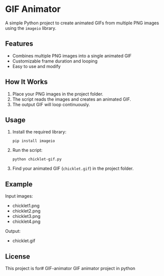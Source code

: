 # GIF Animator

A simple Python project to create animated GIFs from multiple PNG images using the `imageio` library.

## Features

- Combines multiple PNG images into a single animated GIF
- Customizable frame duration and looping
- Easy to use and modify

## How It Works

1. Place your PNG images in the project folder.
2. The script reads the images and creates an animated GIF.
3. The output GIF will loop continuously.

## Usage

1. Install the required library:
   ```
   pip install imageio
   ```
2. Run the script:
   ```
   python chicklet-gif.py
   ```
3. Find your animated GIF (`chicklet.gif`) in the project folder.

## Example

Input images:
- chicklet1.png
- chicklet2.png
- chicklet3.png
- chicklet4.png

Output:
- chicklet.gif

## License

This project is for# GIF-animator
GIF animator project in python
